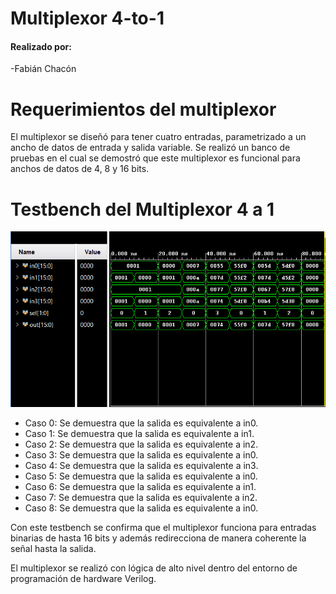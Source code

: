 Multiplexor 4-to-1 <a color="green" name="TOP"></a>
===================

<h4>Realizado por:</h4>
<p> -Fabián Chacón </p>

# Requerimientos del multiplexor #

<p>El multiplexor se diseñó para tener cuatro entradas, parametrizado a un ancho de datos de entrada y salida variable. Se realizó un banco de pruebas en el cual se demostró que este multiplexor es funcional para anchos de datos de 4, 8 y 16 bits.</p>

# Testbench del Multiplexor 4 a 1 #

![Diagrama de bloques de todo el sistema](/IMAGES/tb_MUX.png)

- Caso 0: Se demuestra que la salida es equivalente a in0.
- Caso 1: Se demuestra que la salida es equivalente a in1.
- Caso 2: Se demuestra que la salida es equivalente a in2.
- Caso 3: Se demuestra que la salida es equivalente a in0.
- Caso 4: Se demuestra que la salida es equivalente a in3.
- Caso 5: Se demuestra que la salida es equivalente a in0.
- Caso 6: Se demuestra que la salida es equivalente a in1.
- Caso 7: Se demuestra que la salida es equivalente a in2.
- Caso 8: Se demuestra que la salida es equivalente a in0.


Con este testbench se confirma que el multiplexor funciona para entradas binarias de hasta 16 bits y además redirecciona de manera coherente la señal hasta la salida.


El multiplexor se realizó con lógica de alto nivel dentro del entorno de programación de hardware Verilog.